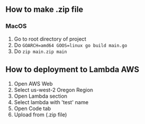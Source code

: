 ## How to make .zip file

### MacOS

1. Go to root directory of project
2. Do `GOARCH=amd64 GOOS=linux go build main.go`
3. Do `zip main.zip main`

## How to deployment to Lambda AWS
1. Open AWS Web 
2. Select us-west-2 Oregon Region 
3. Open Lambda section
4. Select lambda with 'test' name
5. Open Code tab
6. Upload from (.zip file)